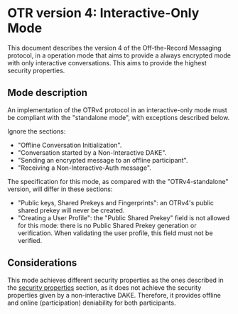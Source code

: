 # OTR version 4: Interactive-Only Mode

This document describes the version 4 of the Off-the-Record Messaging protocol,
in a operation mode that aims to provide a always encrypted mode with only
interactive conversations. This aims to provide the highest security properties.

## Mode description

An implementation of the OTRv4 protocol in an interactive-only mode must be
compliant with the "standalone mode", with exceptions described below.

Ignore the sections:

- "Offline Conversation Initialization".
- "Conversation started by a Non-Interactive DAKE".
- "Sending an encrypted message to an offline participant".
- "Receiving a Non-Interactive-Auth message".

The specification for this mode, as compared with the "OTRv4-standalone"
version, will differ in these sections:

- "Public keys, Shared Prekeys and Fingerprints": an OTRv4's public shared
  prekey will never be created.
- "Creating a User Profile": the "Public Shared Prekey" field is not allowed
  for this mode: there is no Public Shared Prekey generation or verification.
  When validating the user profile, this field must not be verified.

## Considerations

This mode achieves different security properties as the ones described in the
[security properties](../otrv4.md#security-properties) section, as it does
not achieve the security properties given by a non-interactive DAKE. Therefore,
it provides offline and online (participation) deniability for both participants.